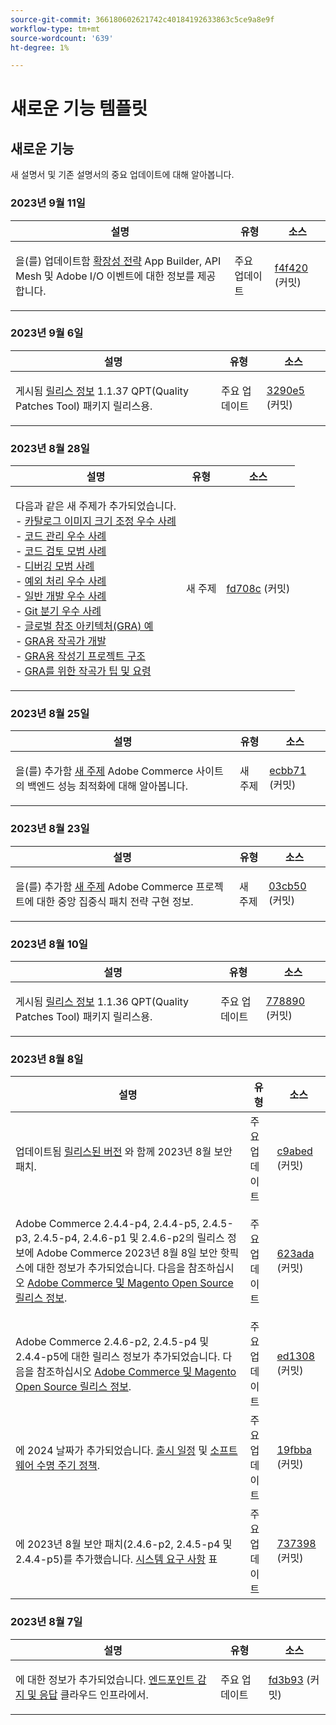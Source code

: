 ```yaml
---
source-git-commit: 366180602621742c40184192633863c5ce9a8e9f
workflow-type: tm+mt
source-wordcount: '639'
ht-degree: 1%

---
```

# 새로운 기능 템플릿

## 새로운 기능

새 설명서 및 기존 설명서의 중요 업데이트에 대해 알아봅니다.

### 2023년 9월 11일

<table style="table-layout:auto;">
  <thead>
    <tr>
      <th>설명</th>
      <th>유형</th>
      <th>소스</th>
    </tr>
  </thead>
  <tbody>
    <tr>
      <td><p>을(를) 업데이트함 <a href="https://experienceleague.adobe.com/docs/commerce-operations/implementation-playbook/architecture/extensibility-strategy.html">확장성 전략</a> App Builder, API Mesh 및 Adobe I/O 이벤트에 대한 정보를 제공합니다.</p>
</td>
      <td>주요 업데이트</td>
      <td><a href="https://github.com/AdobeDocs/commerce-operations.en/commit/f4f420cee5f9241f56107c4218793af394ba1193">f4f420</a> (커밋)</td>
    </tr>
  </tbody>
</table>

### 2023년 9월 6일

<table style="table-layout:auto;">
  <thead>
    <tr>
      <th>설명</th>
      <th>유형</th>
      <th>소스</th>
    </tr>
  </thead>
  <tbody>
    <tr>
      <td><p>게시됨 <a href="https://experienceleague.adobe.com/docs/commerce-operations/tools/quality-patches-tool/release-notes.html">릴리스 정보</a> 1.1.37 QPT(Quality Patches Tool) 패키지 릴리스용.</p>
</td>
      <td>주요 업데이트</td>
      <td><a href="https://github.com/AdobeDocs/commerce-operations.en/commit/3290e58436259a7af81ed81b691a3ad032c812a5">3290e5</a> (커밋)</td>
    </tr>
  </tbody>
</table><!-- date_group -->

### 2023년 8월 28일

<table style="table-layout:auto;">
  <thead>
    <tr>
      <th>설명</th>
      <th>유형</th>
      <th>소스</th>
    </tr>
  </thead>
  <tbody>
    <tr>
      <td><p>다음과 같은 새 주제가 추가되었습니다.<br />- <a href="https://experienceleague.adobe.com/docs/commerce-operations/implementation-playbook/best-practices/development/catalog-image-resizing.html">카탈로그 이미지 크기 조정 우수 사례</a><br />- <a href="https://experienceleague.adobe.com/docs/commerce-operations/implementation-playbook/best-practices/development/code-management.html">코드 관리 우수 사례</a><br />- <a href="https://experienceleague.adobe.com/docs/commerce-operations/implementation-playbook/best-practices/development/code-review.html">코드 검토 모범 사례</a><br />- <a href="https://experienceleague.adobe.com/docs/commerce-operations/implementation-playbook/best-practices/development/debugging.html">디버깅 모범 사례</a><br />- <a href="https://experienceleague.adobe.com/docs/commerce-operations/implementation-playbook/best-practices/development/exception-handling.html">예외 처리 우수 사례</a><br />- <a href="https://experienceleague.adobe.com/docs/commerce-operations/implementation-playbook/best-practices/development/general.html">일반 개발 우수 사례</a><br />- <a href="https://experienceleague.adobe.com/docs/commerce-operations/implementation-playbook/best-practices/development/git-branching.html">Git 분기 우수 사례</a><br />- <a href="https://experienceleague.adobe.com/docs/commerce-operations/implementation-playbook/architecture/global-reference-architecture/examples.html">글로벌 참조 아키텍처(GRA) 예</a><br />- <a href="https://experienceleague.adobe.com/docs/commerce-operations/implementation-playbook/architecture/global-reference-architecture/composer/overview.html">GRA용 작곡가 개발</a><br />- <a href="https://experienceleague.adobe.com/docs/commerce-operations/implementation-playbook/architecture/global-reference-architecture/composer/project-structure.html">GRA용 작성기 프로젝트 구조</a><br />- <a href="https://experienceleague.adobe.com/docs/commerce-operations/implementation-playbook/architecture/global-reference-architecture/composer/tips-and-tricks.html">GRA를 위한 작곡가 팁 및 요령</a></p>
</td>
      <td>새 주제</td>
      <td><a href="https://github.com/AdobeDocs/commerce-operations.en/commit/fd708ce4c1ab69f2d6e3a3b10dcd2387ae829368">fd708c</a> (커밋)</td>
    </tr>
  </tbody>
</table>

### 2023년 8월 25일

<table style="table-layout:auto;">
  <thead>
    <tr>
      <th>설명</th>
      <th>유형</th>
      <th>소스</th>
    </tr>
  </thead>
  <tbody>
    <tr>
      <td><p>을(를) 추가함 <a href="https://experienceleague.adobe.com/docs/commerce-operations/implementation-playbook/best-practices/maintenance/backend-performance.html">새 주제</a> Adobe Commerce 사이트의 백엔드 성능 최적화에 대해 알아봅니다.</p>
</td>
      <td>새 주제</td>
      <td><a href="https://github.com/AdobeDocs/commerce-operations.en/commit/ecbb71ad8745e4589856c6cbf283212ed61a3664">ecbb71</a> (커밋)</td>
    </tr>
  </tbody>
</table>

### 2023년 8월 23일

<table style="table-layout:auto;">
  <thead>
    <tr>
      <th>설명</th>
      <th>유형</th>
      <th>소스</th>
    </tr>
  </thead>
  <tbody>
    <tr>
      <td><p>을(를) 추가함 <a href="https://experienceleague.adobe.com/docs/commerce-operations/implementation-playbook/best-practices/maintenance/patching-at-scale.html">새 주제</a> Adobe Commerce 프로젝트에 대한 중앙 집중식 패치 전략 구현 정보.</p>
</td>
      <td>새 주제</td>
      <td><a href="https://github.com/AdobeDocs/commerce-operations.en/commit/03cb50be0cb18b6079c5c69aafc74c6099610fb0">03cb50</a> (커밋)</td>
    </tr>
  </tbody>
</table>

### 2023년 8월 10일

<table style="table-layout:auto;">
  <thead>
    <tr>
      <th>설명</th>
      <th>유형</th>
      <th>소스</th>
    </tr>
  </thead>
  <tbody>
    <tr>
      <td><p>게시됨 <a href="https://experienceleague.adobe.com/docs/commerce-operations/tools/quality-patches-tool/release-notes.html">릴리스 정보</a> 1.1.36 QPT(Quality Patches Tool) 패키지 릴리스용.</p>
</td>
      <td>주요 업데이트</td>
      <td><a href="https://github.com/AdobeDocs/commerce-operations.en/commit/778890d5840669df958e84381c2aade70a492454">778890</a> (커밋)</td>
    </tr>
  </tbody>
</table>

### 2023년 8월 8일

<table style="table-layout:auto;">
  <thead>
    <tr>
      <th>설명</th>
      <th>유형</th>
      <th>소스</th>
    </tr>
  </thead>
  <tbody>
    <tr>
      <td><p>업데이트됨 <a href="https://experienceleague.adobe.com/docs/commerce-operations/release/versions.html">릴리스된 버전</a> 와 함께 2023년 8월 보안 패치.</p>
</td>
      <td>주요 업데이트</td>
      <td><a href="https://github.com/AdobeDocs/commerce-operations.en/commit/c9abed3c6ca156cdc19e7231f97cf2a8bd8ab100">c9abed</a> (커밋)</td>
    </tr>
    <tr>
      <td><p>Adobe Commerce 2.4.4-p4, 2.4.4-p5, 2.4.5-p3, 2.4.5-p4, 2.4.6-p1 및 2.4.6-p2의 릴리스 정보에 Adobe Commerce 2023년 8월 8일 보안 핫픽스에 대한 정보가 추가되었습니다.  다음을 참조하십시오 <a href="https://experienceleague.adobe.com/docs/commerce-operations/release/notes/overview.html">Adobe Commerce 및 Magento Open Source 릴리스 정보</a>.</p>
</td>
      <td>주요 업데이트</td>
      <td><a href="https://github.com/AdobeDocs/commerce-operations.en/commit/623ada901bad9f766451d9c9166e82f1cee85c0d">623ada</a> (커밋)</td>
    </tr>
    <tr>
      <td><p>Adobe Commerce 2.4.6-p2, 2.4.5-p4 및 2.4.4-p5에 대한 릴리스 정보가 추가되었습니다. 다음을 참조하십시오 <a href="https://experienceleague.adobe.com/docs/commerce-operations/release/notes/overview.html">Adobe Commerce 및 Magento Open Source 릴리스 정보</a>.</p>
</td>
      <td>주요 업데이트</td>
      <td><a href="https://github.com/AdobeDocs/commerce-operations.en/commit/ed1308771a799bcbaf71a8f82542c45d37f9c141">ed1308</a> (커밋)</td>
    </tr>
    <tr>
      <td><p>에 2024 날짜가 추가되었습니다. <a href="https://experienceleague.adobe.com/docs/commerce-operations/release/planning/schedule.html">출시 일정</a> 및 <a href="https://experienceleague.adobe.com/docs/commerce-operations/release/planning/lifecycle-policy.html">소프트웨어 수명 주기 정책</a>.</p>
</td>
      <td>주요 업데이트</td>
      <td><a href="https://github.com/AdobeDocs/commerce-operations.en/commit/19fbba535c047a8d877428afc071540d3fa12390">19fbba</a> (커밋)</td>
    </tr>
    <tr>
      <td><p>에 2023년 8월 보안 패치(2.4.6-p2, 2.4.5-p4 및 2.4.4-p5)를 추가했습니다. <a href="https://experienceleague.adobe.com/docs/commerce-operations/installation-guide/system-requirements.html">시스템 요구 사항</a> 표</p>
</td>
      <td>주요 업데이트</td>
      <td><a href="https://github.com/AdobeDocs/commerce-operations.en/commit/7373980a0648be5e0f7dc4a307074d934f646b24">737398</a> (커밋)</td>
    </tr>
  </tbody>
</table>

### 2023년 8월 7일

<table style="table-layout:auto;">
  <thead>
    <tr>
      <th>설명</th>
      <th>유형</th>
      <th>소스</th>
    </tr>
  </thead>
  <tbody>
    <tr>
      <td><p>에 대한 정보가 추가되었습니다. <a href="https://experienceleague.adobe.com/docs/commerce-operations/implementation-playbook/infrastructure/cloud/security.html">엔드포인트 감지 및 응답</a> 클라우드 인프라에서.</p>
</td>
      <td>주요 업데이트</td>
      <td><a href="https://github.com/AdobeDocs/commerce-operations.en/commit/fd3b93aaa79e84d356217b6adfe7181895e84f07">fd3b93</a> (커밋)</td>
    </tr>
  </tbody>
</table><!-- date_group --><!-- month_group --><!-- year_group -->
